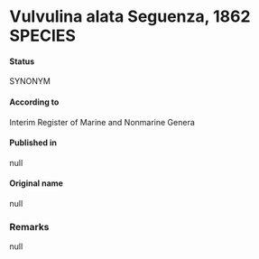 Vulvulina alata Seguenza, 1862 SPECIES
=======

#### Status
SYNONYM

#### According to
Interim Register of Marine and Nonmarine Genera

#### Published in
null

#### Original name
null

### Remarks
null